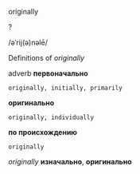 originally

?

/əˈrij(ə)nəlē/

Definitions of _originally_

adverb
**первоначально**

    originally, initially, primarily
**оригинально**

    originally, individually
**по происхождению**

    originally

_originally_
**изначально**, **оригинально**